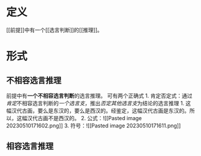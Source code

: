 # 定义
[[前提]]中有一个[[选言判断]]的[[推理]]。
# 形式
## 不相容选言推理
前提中有**一个不相容选言判断**的选言推理。
可有两个正确式
	1. 肯定否定式：通过*肯定*不相容选言判断的*一个选言支*，推出*否定其他选言支*为结论的选言推理
		1. 这幅汉代古画，要么是东汉的，要么是西汉的。经鉴定，这幅汉代古画是东汉的。所以，这幅汉代古画不是西汉的。
		2. 公式：![[Pasted image 20230510171602.png]] 
		3. 符号：![[Pasted image 20230510171611.png]] 
## 相容选言推理

